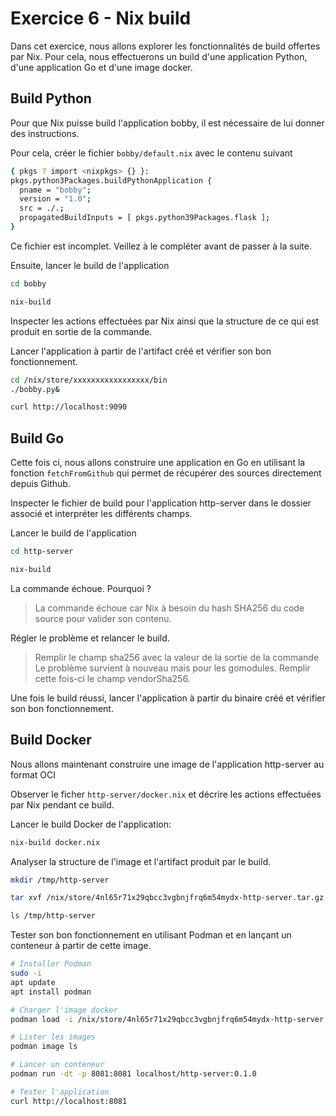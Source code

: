 # Exercice 6 - Nix build

Dans cet exercice, nous allons explorer les fonctionnalités de build offertes par Nix.
Pour cela, nous effectuerons un build d'une application Python, d'une application Go et d'une image docker.


## Build Python

Pour que Nix puisse build l'application bobby, il est nécessaire de lui donner des instructions.

Pour cela, créer le fichier `bobby/default.nix` avec le contenu suivant
```bash
{ pkgs ? import <nixpkgs> {} }:
pkgs.python3Packages.buildPythonApplication {
  pname = "bobby";
  version = "1.0";
  src = ./.;
  propagatedBuildInputs = [ pkgs.python39Packages.flask ];
}
```

Ce fichier est incomplet. Veillez à le compléter avant de passer à la suite.

Ensuite, lancer le build de l'application
```bash
cd bobby

nix-build
```

Inspecter les actions effectuées par Nix ainsi que la structure de ce qui est produit en sortie de la commande.

Lancer l'application à partir de l'artifact créé et vérifier son bon fonctionnement.

```bash
cd /nix/store/xxxxxxxxxxxxxxxxx/bin
./bobby.py&

curl http://localhost:9090
```


## Build Go

Cette fois ci, nous allons construire une application en Go en utilisant la fonction `fetchFromGithub` qui permet de récupérer des sources directement depuis Github.

Inspecter le fichier de build pour l'application http-server dans le dossier associé et interpréter les différents champs.

Lancer le build de l'application
```bash
cd http-server

nix-build
```

La commande échoue. Pourquoi ?

> La commande échoue car Nix à besoin du hash SHA256 du code source pour valider son contenu.

Régler le problème et relancer le build.

> Remplir le champ sha256 avec la valeur de la sortie de la commande
> Le problème survient à nouveau mais pour les gomodules. Remplir cette fois-ci le champ vendorSha256.

Une fois le build réussi, lancer l'application à partir du binaire créé et vérifier son bon fonctionnement.


## Build Docker

Nous allons maintenant construire une image de l'application http-server au format OCI

Observer le ficher `http-server/docker.nix` et décrire les actions effectuées par Nix pendant ce build.

Lancer le build Docker de l'application:
```bash
nix-build docker.nix
````

Analyser la structure de l'image et l'artifact produit par le build.
```bash
mkdir /tmp/http-server

tar xvf /nix/store/4nl65r71x29qbcc3vgbnjfrq6m54mydx-http-server.tar.gz -C /tmp/http-server

ls /tmp/http-server
```

Tester son bon fonctionnement en utilisant Podman et en lançant un conteneur à partir de cette image.
```bash
# Installer Podman
sudo -i
apt update
apt install podman

# Charger l'image docker
podman load -i /nix/store/4nl65r71x29qbcc3vgbnjfrq6m54mydx-http-server.tar.gz

# Lister les images
podman image ls

# Lancer un conteneur
podman run -dt -p 8081:8081 localhost/http-server:0.1.0

# Tester l'application
curl http://localhost:8081
```